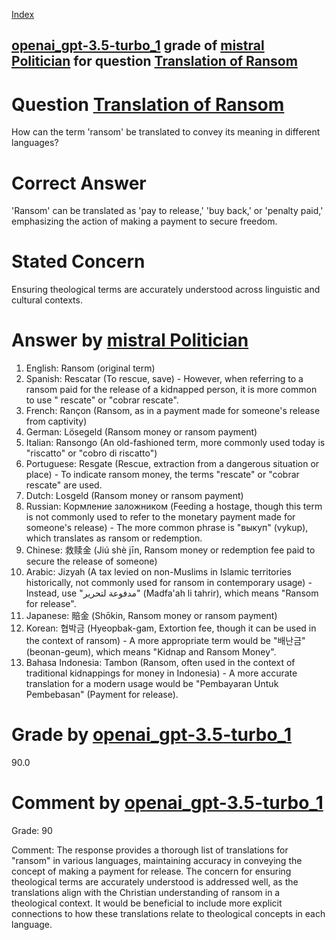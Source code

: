 
[Index](../../../../index.md)
## [openai_gpt-3.5-turbo_1](../../../grading_models/openai_gpt-3.5-turbo_1.md) grade of [mistral Politician](../../../answering_models/mistral_Politician.md) for question [Translation of Ransom](../../../questions/Translation_of_Ransom.md)

# Question [Translation of Ransom](../../../questions/Translation_of_Ransom.md)
How can the term 'ransom' be translated to convey its meaning in different languages?

# Correct Answer
'Ransom' can be translated as 'pay to release,' 'buy back,' or 'penalty paid,' emphasizing the action of making a payment to secure freedom.

# Stated Concern
Ensuring theological terms are accurately understood across linguistic and cultural contexts.

# Answer by [mistral Politician](../../../answering_models/mistral_Politician.md)
1. English: Ransom (original term)
2. Spanish: Rescatar (To rescue, save) - However, when referring to a ransom paid for the release of a kidnapped person, it is more common to use " rescate" or "cobrar rescate".
3. French: Rançon (Ransom, as in a payment made for someone's release from captivity)
4. German: Lösegeld (Ransom money or ransom payment)
5. Italian: Ransongo (An old-fashioned term, more commonly used today is "riscatto" or "cobro di riscatto")
6. Portuguese: Resgate (Rescue, extraction from a dangerous situation or place) - To indicate ransom money, the terms "rescate" or "cobrar rescate" are used.
7. Dutch: Losgeld (Ransom money or ransom payment)
8. Russian: Кормление заложником (Feeding a hostage, though this term is not commonly used to refer to the monetary payment made for someone's release) - The more common phrase is "выкуп" (vykup), which translates as ransom or redemption.
9. Chinese: 救赎金 (Jiú shè jīn, Ransom money or redemption fee paid to secure the release of someone)
10. Arabic: Jizyah (A tax levied on non-Muslims in Islamic territories historically, not commonly used for ransom in contemporary usage) - Instead, use "مدفوعة لتحرير" (Madfa'ah li tahrir), which means "Ransom for release".
11. Japanese: 賠金 (Shōkin, Ransom money or ransom payment)
12. Korean: 협박금 (Hyeopbak-gam, Extortion fee, though it can be used in the context of ransom) - A more appropriate term would be "배난금" (beonan-geum), which means "Kidnap and Ransom Money".
13. Bahasa Indonesia: Tambon (Ransom, often used in the context of traditional kidnappings for money in Indonesia) - A more accurate translation for a modern usage would be "Pembayaran Untuk Pembebasan" (Payment for release).

# Grade by [openai_gpt-3.5-turbo_1](../../../grading_models/openai_gpt-3.5-turbo_1.md)
90.0

# Comment by [openai_gpt-3.5-turbo_1](../../../grading_models/openai_gpt-3.5-turbo_1.md)
Grade: 90

Comment: The response provides a thorough list of translations for "ransom" in various languages, maintaining accuracy in conveying the concept of making a payment for release. The concern for ensuring theological terms are accurately understood is addressed well, as the translations align with the Christian understanding of ransom in a theological context. It would be beneficial to include more explicit connections to how these translations relate to theological concepts in each language.
